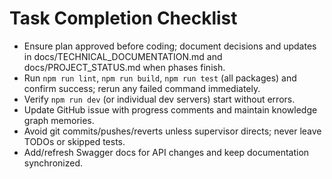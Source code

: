 # Task Completion Checklist
- Ensure plan approved before coding; document decisions and updates in docs/TECHNICAL_DOCUMENTATION.md and docs/PROJECT_STATUS.md when phases finish.
- Run `npm run lint`, `npm run build`, `npm run test` (all packages) and confirm success; rerun any failed command immediately.
- Verify `npm run dev` (or individual dev servers) start without errors.
- Update GitHub issue with progress comments and maintain knowledge graph memories.
- Avoid git commits/pushes/reverts unless supervisor directs; never leave TODOs or skipped tests.
- Add/refresh Swagger docs for API changes and keep documentation synchronized.
